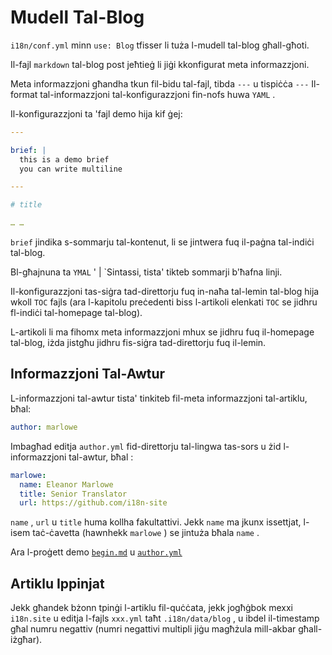 # Mudell Tal-Blog

`i18n/conf.yml` minn `use: Blog` tfisser li tuża l-mudell tal-blog għall-għoti.

Il-fajl `markdown` tal-blog post jeħtieġ li jiġi kkonfigurat meta informazzjoni.

Meta informazzjoni għandha tkun fil-bidu tal-fajl, tibda `---` u tispiċċa `---` Il-format tal-informazzjoni tal-konfigurazzjoni fin-nofs huwa `YAML` .

Il-konfigurazzjoni ta 'fajl demo hija kif ġej:

```yml
---

brief: |
  this is a demo brief
  you can write multiline

---

# title

… …
```

`brief` jindika s-sommarju tal-kontenut, li se jintwera fuq il-paġna tal-indiċi tal-blog.

Bl-għajnuna ta `YMAL` ' | `Sintassi, tista' tikteb sommarji b'ħafna linji.

Il-konfigurazzjoni tas-siġra tad-direttorju fuq in-naħa tal-lemin tal-blog hija wkoll `TOC` fajls (ara l-kapitolu preċedenti biss l-artikoli elenkati `TOC` se jidhru fl-indiċi tal-homepage tal-blog).

L-artikoli li ma fihomx meta informazzjoni mhux se jidhru fuq il-homepage tal-blog, iżda jistgħu jidhru fis-siġra tad-direttorju fuq il-lemin.

## Informazzjoni Tal-Awtur

L-informazzjoni tal-awtur tista' tinkiteb fil-meta informazzjoni tal-artiklu, bħal:

```yml
author: marlowe
```

Imbagħad editja `author.yml` fid-direttorju tal-lingwa tas-sors u żid l-informazzjoni tal-awtur, bħal :

```yml
marlowe:
  name: Eleanor Marlowe
  title: Senior Translator
  url: https://github.com/i18n-site
```

`name` , `url` u `title` huma kollha fakultattivi. Jekk `name` ma jkunx issettjat, l-isem taċ-ċavetta (hawnhekk `marlowe` ) se jintuża bħala `name` .

Ara l-proġett demo [`begin.md`](https://github.com/i18n-site/demo.i18n.site/blob/main/en/blog/news/begin.md?plain=1) u [`author.yml`](https://github.com/i18n-site/demo.i18n.site/blob/main/en/author.yml)

## Artiklu Ippinjat

Jekk għandek bżonn tpinġi l-artiklu fil-quċċata, jekk jogħġbok mexxi `i18n.site` u editja l-fajls `xxx.yml` taħt `.i18n/data/blog` , u ibdel il-timestamp għal numru negattiv (numri negattivi multipli jiġu magħżula mill-akbar għall-iżgħar).